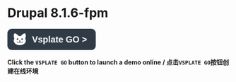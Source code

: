 # Drupal 8.1.6-fpm

<a href="https://www.vsplate.com/?docker-compose=https://github.com/vsplate/dcenvs/drupal/8.1.6-fpm"><img alt="VSPLATE GO" src="https://raw.githubusercontent.com/vsplate/images/master/vsgo_btn.png" width="200px"></a>

**Click the `VSPLATE GO` button to launch a demo online / 点击`VSPLATE GO`按钮创建在线环境**